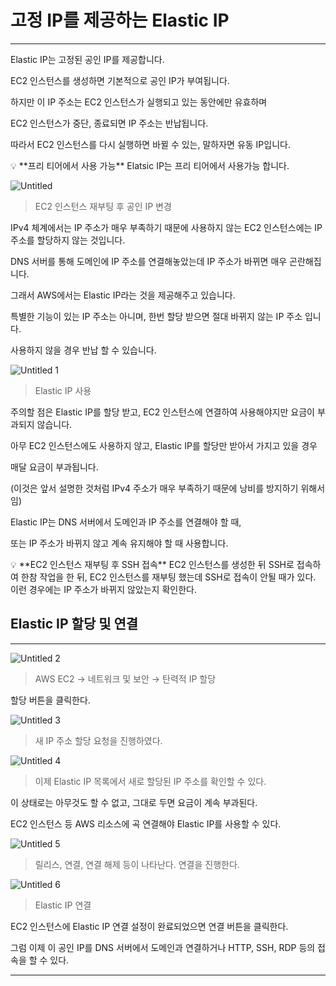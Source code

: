 # 고정 IP를 제공하는 Elastic IP

---

Elastic IP는 고정된 공인 IP를 제공합니다. 

EC2 인스턴스를 생성하면 기본적으로 공인 IP가 부여됩니다.

하지만 이 IP 주소는 EC2 인스턴스가 실행되고 있는 동안에만 유효하며

EC2 인스턴스가 중단, 종료되면 IP 주소는 반납됩니다.

따라서 EC2 인스턴스를 다시 실행하면 바뀔 수 있는, 말하자면 유동 IP입니다.

<aside>
💡 **프리 티어에서 사용 가능**
Elatsic IP는 프리 티어에서 사용가능 합니다.

</aside>

![Untitled](https://user-images.githubusercontent.com/84123877/172585850-0a3c5bac-c4e2-49b6-9711-1813b089870b.png)

> EC2 인스턴스 재부팅 후 공인 IP 변경
> 

IPv4 체계에서는 IP 주소가 매우 부족하기 때문에 사용하지 않는 EC2 인스턴스에는 IP 주소를 할당하지 않는 것입니다.

DNS 서버를 통해 도메인에 IP 주소를 연결해놓았는데 IP 주소가 바뀌면 매우 곤란해집니다.

그래서 AWS에서는 Elastic IP라는 것을 제공해주고 있습니다.

특별한 기능이 있는 IP 주소는 아니며, 한번 할당 받으면 절대 바뀌지 않는 IP 주소 입니다.

사용하지 않을 경우 반납 할 수 있습니다.

![Untitled 1](https://user-images.githubusercontent.com/84123877/172585858-63bc5842-04c8-4dd7-85bb-17fe36d1afd8.png)

> Elastic IP 사용
> 

주의할 점은 Elastic IP를 할당 받고, EC2 인스턴스에 연결하여 사용해야지만
요금이 부과되지 않습니다.

아무 EC2 인스턴스에도 사용하지 않고, Elastic IP를 할당만 받아서 가지고 있을 경우

매달 요금이 부과됩니다.

(이것은 앞서 설명한 것처럼 IPv4 주소가 매우 부족하기 때문에 낭비를 방지하기 위해서임)

Elastic IP는 DNS 서버에서 도메인과 IP 주소를 연결해야 할 때, 

또는 IP 주소가 바뀌지 않고 계속 유지해야 할 때 사용합니다.

<aside>
💡 **EC2 인스턴스 재부팅 후 SSH 접속**
EC2 인스턴스를 생성한 뒤 SSH로 접속하여 한참 작업을 한 뒤, EC2 인스턴스를 재부팅
했는데 SSH로 접속이 안될 때가 있다. 이런 경우에는 IP 주소가 바뀌지 않았는지 확인한다.

</aside>

## Elastic IP 할당 및 연결

---

![Untitled 2](https://user-images.githubusercontent.com/84123877/172585860-0bcdd900-db2f-4558-b122-b557f6e34759.png)

> AWS EC2 → 네트워크 및 보안 → 탄력적 IP 할당
> 

할당 버튼을 클릭한다.

![Untitled 3](https://user-images.githubusercontent.com/84123877/172585862-7523c7b4-9399-4604-8fef-261410ab393e.png)

> 새 IP 주소 할당 요청을 진행하였다.
> 

![Untitled 4](https://user-images.githubusercontent.com/84123877/172585865-15aa266c-05aa-4b89-aa2a-c7adb64c8b2b.png)

> 이제 Elastic IP 목록에서 새로 할당된 IP 주소를 확인할 수 있다.
> 

이 상태로는 아무것도 할 수 없고, 그대로 두면 요금이 계속 부과된다.

EC2 인스턴스 등 AWS 리소스에 곡 연결해야 Elastic IP를 사용할 수 있다.

![Untitled 5](https://user-images.githubusercontent.com/84123877/172585866-5d4e5adf-ff18-40dd-837f-28f33d3fbcce.png)

> 릴리스, 연결, 연결 해제 등이 나타난다. 연결을 진행한다.
> 

![Untitled 6](https://user-images.githubusercontent.com/84123877/172585868-3787127a-4468-4790-a1bb-d3c34481cf42.png)

> Elastic IP 연결
> 

EC2 인스턴스에 Elastic IP 연결 설정이 완료되었으면 연결 버튼을 클릭한다.

그럼 이제 이 공인 IP를 DNS 서버에서 도메인과 연결하거나 HTTP, SSH, RDP 등의 접속을 할 수 있다.

---
